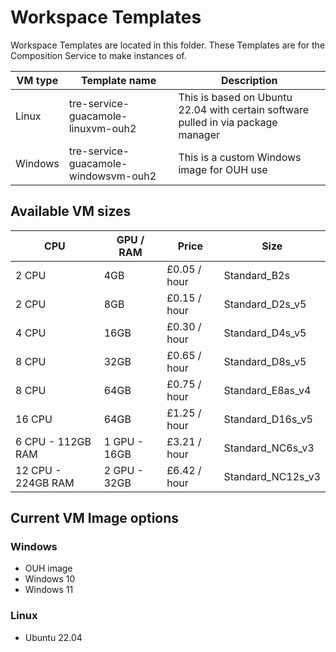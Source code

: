 # Workspace Templates

Workspace Templates are located in this folder. These Templates are for the Composition Service to make instances of.

| VM type | Template name | Description |
| --- | --- | --- |
| Linux   | tre-service-guacamole-linuxvm-ouh2    | This is based on Ubuntu 22.04 with certain software pulled in via package manager |
| Windows | tre-service-guacamole-windowsvm-ouh2  | This is a custom Windows image for OUH use |

## Available VM sizes

  | CPU | GPU / RAM | Price | Size |
  | --- | --- | --- | --- |
  |   2 CPU              | 4GB            | £0.05 / hour | Standard_B2s
  |   2 CPU              | 8GB            | £0.15 / hour | Standard_D2s_v5
  |   4 CPU              | 16GB           | £0.30 / hour | Standard_D4s_v5
  |   8 CPU              | 32GB           | £0.65 / hour | Standard_D8s_v5
  |   8 CPU              | 64GB           | £0.75 / hour | Standard_E8as_v4
  |   16 CPU             | 64GB           | £1.25 / hour | Standard_D16s_v5
  |   6 CPU - 112GB RAM  | 1 GPU - 16GB   | £3.21 / hour | Standard_NC6s_v3
  |   12 CPU - 224GB RAM | 2 GPU - 32GB   | £6.42 / hour | Standard_NC12s_v3

## Current VM Image options

### Windows

- OUH image
- Windows 10
- Windows 11

### Linux

- Ubuntu 22.04
